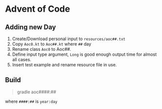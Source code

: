 # Advent of Code

## Adding new Day

1. Create/Download personal input to `resources/aoc##.txt`
2. Copy `Aoc0.kt` to `Aoc##.kt` where `##` day
3. Rename class `Aoc0` to Aoc##.
4. Define input type argument, `Long` is good enough output time for almost all cases.
5. Insert test example and rename resource file in use.

## Build

> gradle aoc####:##

where `####:##` is `year:day`
